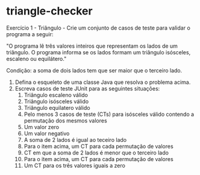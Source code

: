 # triangle-checker

Exercício 1 - Triângulo - Crie um conjunto de casos de teste para validar o programa a seguir:

"O programa lê três valores inteiros que representam os lados de um triângulo. O programa informa se os lados formam um triângulo isósceles, escaleno ou equilátero."

Condição: a soma de dois lados tem que ser maior que o terceiro lado.

1. Defina o esqueleto de uma classe Java que resolva o problema acima.
2. Escreva casos de teste JUnit para as seguintes situações:
    1. Triângulo escaleno válido
    2. Triângulo isósceles válido
    3. Triângulo equilatero válido
    4. Pelo menos 3 casos de teste (CTs) para isósceles válido contendo a permutação dos mesmos valores
    5. Um valor zero
    6. Um valor negativo
    7. A soma de 2 lados é igual ao teceiro lado
    8. Para o item acima, um CT para cada permutação de valores
    9. CT em que a soma de 2 lados é menor que o terceiro lado
    10. Para o item acima, um CT para cada permutação de valores
    11. Um CT para os três valores iguais a zero